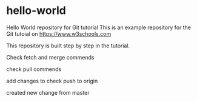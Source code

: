 # hello-world
Hello World repository for Git tutorial
This is an example repository for the Git tutoial on https://www.w3schools.com

This repository is built step by step in the tutorial.

Check fetch and merge commends

check pull commends

add changes to check push to origin

created new change from master
